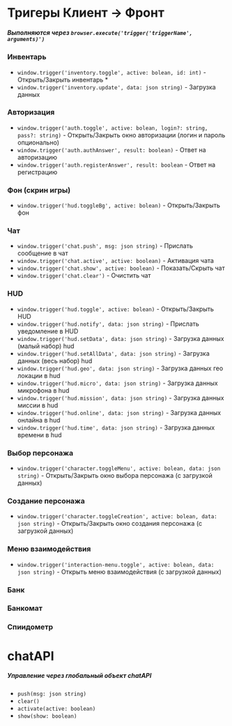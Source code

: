 # Тригеры **Клиент -> Фронт**

##### Выполняются через `browser.execute('trigger('triggerName', arguments)')`

### Инвентарь

- `window.trigger('inventory.toggle', active: bolean, id: int)` - Открыть/Закрыть инвентарь *
- `window.trigger('inventory.update', data: json string)` - Загрузка данных

### Авторизация

- `window.trigger('auth.toggle', active: bolean, login?: string, pass?: string)` - Открыть/Закрыть окно авторизации (логин и пароль опционально)  
- `window.trigger('auth.authAnswer', result: boolean)` - Ответ на авторизацию
- `window.trigger('auth.registerAnswer', result: boolean` - Ответ на регистрацию

### Фон (скрин игры)

- `window.trigger('hud.toggleBg', active: bolean)` - Открыть/Закрыть фон

### Чат

- `window.trigger('chat.push', msg: json string)` - Прислать сообщение в чат
- `window.trigger('chat.active', active: boolean)` - Активация чата
- `window.trigger('chat.show', active: boolean)` - Показать/Скрыть чат
- `window.trigger('chat.clear')` - Очистить чат

### HUD

- `window.trigger('hud.toggle', active: bolean)` - Открыть/Закрыть HUD
- `window.trigger('hud.notify', data: json string)` - Прислать уведомление в HUD
- `window.trigger('hud.setData', data: json string)` - Загрузка данных (малый набор) hud
- `window.trigger('hud.setAllData', data: json string)` - Загрузка данных (весь набор) hud
- `window.trigger('hud.geo', data: json string)` - Загрузка данных гео локации в hud
- `window.trigger('hud.micro', data: json string)` - Загрузка данных микрофона в hud
- `window.trigger('hud.mission', data: json string)` - Загрузка данных миссии в hud
- `window.trigger('hud.online', data: json string)` - Загрузка данных онлайна в hud
- `window.trigger('hud.time', data: json string)` - Загрузка данных времени в hud

### Выбор персонажа

- `window.trigger('character.toggleMenu', active: bolean, data: json string)` - Открыть/Закрыть окно выбора персонажа (c загрузкой данных)

### Создание персонажа

- `window.trigger('character.toggleCreation', active: bolean, data: json string)` - Открыть/Закрыть окно создания персонажа (c загрузкой данных)

### Меню взаимодействия

- `window.trigger('interaction-menu.toggle', active: bolean, data: json string)` - Открыть меню взаимодействия (с загрузкой данных)

### Банк

### Банкомат

### Спиидометр

# chatAPI

##### Управление через глобальный объект chatAPI

- `push(msg: json string)`
- `clear()`
- `activate(active: boolean)`
- `show(show: boolean)`
